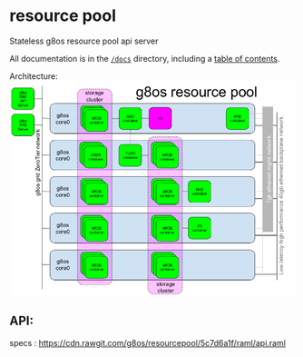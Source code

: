 # resource pool
Stateless g8os resource pool api server

All documentation is in the [`/docs`](./docs) directory, including a [table of contents](/docs/SUMMARY.md).

Architecture:
![Architecture](g8os-resourcepool.png)

## API:
specs : https://cdn.rawgit.com/g8os/resourcepool/5c7d6a1f/raml/api.raml
